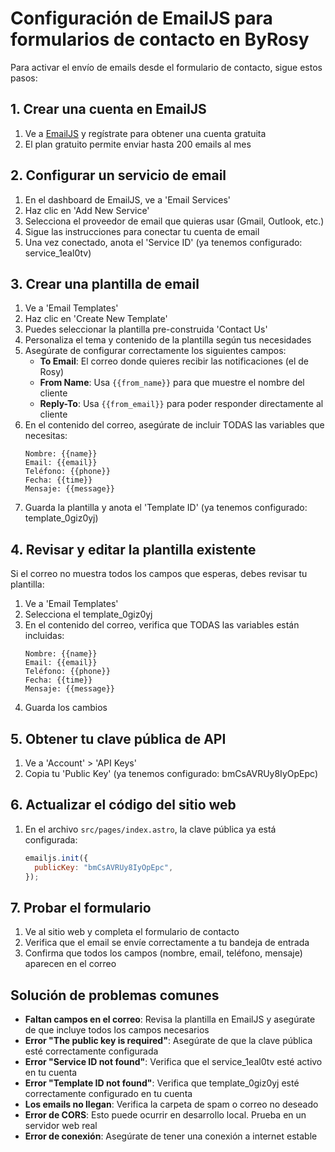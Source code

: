 # Configuración de EmailJS para formularios de contacto en ByRosy

Para activar el envío de emails desde el formulario de contacto, sigue estos pasos:

## 1. Crear una cuenta en EmailJS

1. Ve a [EmailJS](https://www.emailjs.com/) y regístrate para obtener una cuenta gratuita
2. El plan gratuito permite enviar hasta 200 emails al mes

## 2. Configurar un servicio de email

1. En el dashboard de EmailJS, ve a 'Email Services'
2. Haz clic en 'Add New Service'
3. Selecciona el proveedor de email que quieras usar (Gmail, Outlook, etc.)
4. Sigue las instrucciones para conectar tu cuenta de email
5. Una vez conectado, anota el 'Service ID' (ya tenemos configurado: service_1eal0tv)

## 3. Crear una plantilla de email

1. Ve a 'Email Templates'
2. Haz clic en 'Create New Template'
3. Puedes seleccionar la plantilla pre-construida 'Contact Us'
4. Personaliza el tema y contenido de la plantilla según tus necesidades
5. Asegúrate de configurar correctamente los siguientes campos:
   - **To Email**: El correo donde quieres recibir las notificaciones (el de Rosy)
   - **From Name**: Usa `{{from_name}}` para que muestre el nombre del cliente
   - **Reply-To**: Usa `{{from_email}}` para poder responder directamente al cliente
6. En el contenido del correo, asegúrate de incluir TODAS las variables que necesitas:
   ```
   Nombre: {{name}}
   Email: {{email}}
   Teléfono: {{phone}}
   Fecha: {{time}}
   Mensaje: {{message}}
   ```
7. Guarda la plantilla y anota el 'Template ID' (ya tenemos configurado: template_0giz0yj)

## 4. Revisar y editar la plantilla existente

Si el correo no muestra todos los campos que esperas, debes revisar tu plantilla:

1. Ve a 'Email Templates'
2. Selecciona el template_0giz0yj
3. En el contenido del correo, verifica que TODAS las variables están incluidas:
   ```
   Nombre: {{name}}
   Email: {{email}}
   Teléfono: {{phone}}
   Fecha: {{time}}
   Mensaje: {{message}}
   ```
4. Guarda los cambios

## 5. Obtener tu clave pública de API

1. Ve a 'Account' > 'API Keys'
2. Copia tu 'Public Key' (ya tenemos configurado: bmCsAVRUy8IyOpEpc)

## 6. Actualizar el código del sitio web

1. En el archivo `src/pages/index.astro`, la clave pública ya está configurada:
   ```javascript
   emailjs.init({
     publicKey: "bmCsAVRUy8IyOpEpc",
   });
   ```

## 7. Probar el formulario

1. Ve al sitio web y completa el formulario de contacto
2. Verifica que el email se envíe correctamente a tu bandeja de entrada
3. Confirma que todos los campos (nombre, email, teléfono, mensaje) aparecen en el correo

## Solución de problemas comunes

- **Faltan campos en el correo**: Revisa la plantilla en EmailJS y asegúrate de que incluye todos los campos necesarios
- **Error "The public key is required"**: Asegúrate de que la clave pública esté correctamente configurada
- **Error "Service ID not found"**: Verifica que el service_1eal0tv esté activo en tu cuenta
- **Error "Template ID not found"**: Verifica que template_0giz0yj esté correctamente configurado en tu cuenta
- **Los emails no llegan**: Verifica la carpeta de spam o correo no deseado
- **Error de CORS**: Esto puede ocurrir en desarrollo local. Prueba en un servidor web real
- **Error de conexión**: Asegúrate de tener una conexión a internet estable 